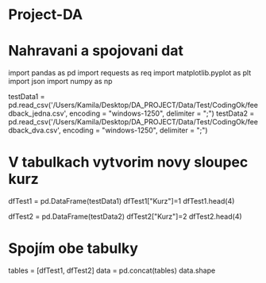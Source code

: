 # Project-DA
# Nahravani a spojovani dat

import pandas as pd
import requests as req
import matplotlib.pyplot as plt
import json
import numpy as np

testData1 = pd.read_csv('/Users/Kamila/Desktop/DA_PROJECT/Data/Test/CodingOk/feedback_jedna.csv', encoding = "windows-1250", delimiter = ";")
testData2 = pd.read_csv('/Users/Kamila/Desktop/DA_PROJECT/Data/Test/CodingOk/feedback_dva.csv', encoding = "windows-1250", delimiter = ";")

# V tabulkach vytvorim novy sloupec kurz
dfTest1 = pd.DataFrame(testData1)
dfTest1["Kurz"]=1
dfTest1.head(4)

dfTest2 = pd.DataFrame(testData2)
dfTest2["Kurz"]=2
dfTest2.head(4)

# Spojím obe tabulky
tables = [dfTest1, dfTest2]
data = pd.concat(tables)
data.shape
